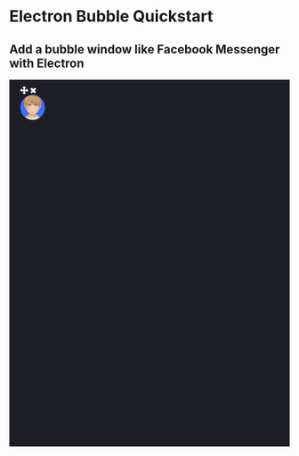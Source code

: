 # Electron Bubble Quickstart

## Add a bubble window like Facebook Messenger with Electron

![](./preview.gif)
